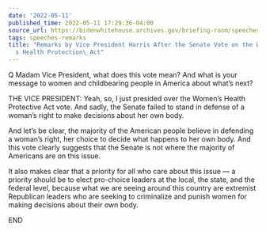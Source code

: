 ```yaml
---
date: '2022-05-11'
published_time: 2022-05-11 17:29:36-04:00
source_url: https://bidenwhitehouse.archives.gov/briefing-room/speeches-remarks/2022/05/11/remarks-by-vice-president-harris-after-the-senate-vote-on-the-womens-health-protection-act/
tags: speeches-remarks
title: "Remarks by Vice President Harris After the Senate Vote on the Women\u2019\
  s Health Protection\_Act"
---
```

 
Q Madam Vice President, what does this vote mean? And what is your
message to women and childbearing people in America about what’s next?

THE VICE PRESIDENT: Yeah, so, I just presided over the Women’s Health
Protective Act vote. And sadly, the Senate failed to stand in defense of
a woman’s right to make decisions about her own body.

And let’s be clear, the majority of the American people believe in
defending a woman’s right, her choice to decide what happens to her own
body. And this vote clearly suggests that the Senate is not where the
majority of Americans are on this issue.

It also makes clear that a priority for all who care about this issue —
a priority should be to elect pro-choice leaders at the local, the
state, and the federal level, because what we are seeing around this
country are extremist Republican leaders who are seeking to criminalize
and punish women for making decisions about their own body.

END
